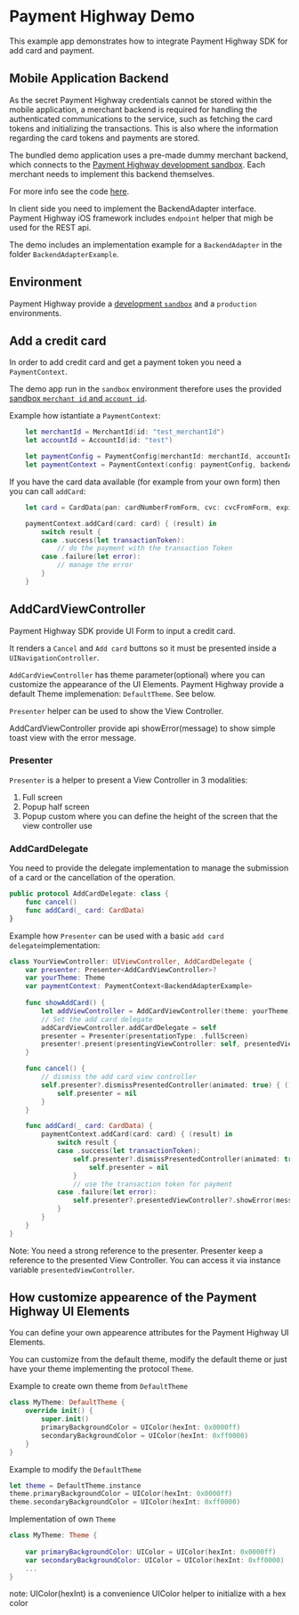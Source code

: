 
# Payment Highway Demo

This example app demonstrates how to integrate Payment Highway SDK for add card and payment.

## Mobile Application Backend

As the secret Payment Highway credentials cannot be stored within the mobile application, a merchant backend is required for handling the authenticated communications to the service, such as fetching the card tokens and initializing the transactions. This is also where the information regarding the card tokens and payments are stored.

The bundled demo application uses a pre-made dummy merchant backend, which connects to the [Payment Highway development sandbox](https://dev.paymenthighway.io/#development-sandbox). Each merchant needs to implement this backend themselves.

For more info see the code [here]().

In client side you need to implement the BackendAdapter interface. Payment Highway iOS framework includes `endpoint` helper that migh be used for the REST api.

The demo includes an implementation example for a `BackendAdapter` in the folder `BackendAdapterExample`.

## Environment

Payment Highway provide a [development `sandbox`](https://dev.paymenthighway.io/#development-sandbox) and a `production` environments.

## Add a credit card

In order to add credit card and get a payment token you need a `PaymentContext`.

The demo app run in the `sandbox` environment therefore uses the provided [sandbox `merchant id` and `account id`](https://dev.paymenthighway.io/#development-sandbox).

Example how istantiate a `PaymentContext`:
```swift
    let merchantId = MerchantId(id: "test_merchantId")
    let accountId = AccountId(id: "test")

    let paymentConfig = PaymentConfig(merchantId: merchantId, accountId: accountId, environment: Environment.sandbox)
    let paymentContext = PaymentContext(config: paymentConfig, backendAdapter: BackendAdapterExample())
```

If you have the card data available (for example from your own form) then you can call `addCard`:
```swift
    let card = CardData(pan: cardNumberFromForm, cvc: cvcFromForm, expirationDate: expirationDateFromForm)

    paymentContext.addCard(card: card) { (result) in
        switch result {
        case .success(let transactionToken):
            // do the payment with the transaction Token
        case .failure(let error):
            // manage the error
        }
    }
```

## AddCardViewController

Payment Highway SDK provide UI Form to input a credit card.

It renders a `Cancel` and `Add card` buttons so it must be presented inside a `UINavigationController`.

`AddCardViewController` has theme parameter(optional) where you can customize the appearance of the UI Elements. Payment Highway provide a default Theme implemenation: `DefaultTheme`. See below.

`Presenter` helper can be used to show the View Controller.

AddCardViewController provide api showError(message) to show simple toast view with the error message.

### Presenter

`Presenter` is a helper to present a View Controller in 3 modalities:
1. Full screen
2. Popup half screen 
3. Popup custom where you can define the height of the screen that the view controller use

### AddCardDelegate

You need to provide the delegate implementation to manage the submission of a card or the cancellation of the operation.

```swift
public protocol AddCardDelegate: class {
    func cancel()
    func addCard(_ card: CardData)
}
```

Example how `Presenter` can be used with a basic `add card delegate`implementation:

```swift
class YourViewController: UIViewController, AddCardDelegate {
    var presenter: Presenter<AddCardViewController>?
    var yourTheme: Theme
    var paymentContext: PaymentContext<BackendAdapterExample>
    
    func showAddCard() {
        let addViewController = AddCardViewController(theme: yourTheme)
        // Set the add card delegate
        addCardViewController.addCardDelegate = self
        presenter = Presenter(presentationType: .fullScreen)
        presenter!.present(presentingViewController: self, presentedViewController: addViewController)
    }

    func cancel() {
        // dismiss the add card view controller
        self.presenter?.dismissPresentedController(animated: true) { () in
            self.presenter = nil
        }
    }

    func addCard(_ card: CardData) {
        paymentContext.addCard(card: card) { (result) in
            switch result {
            case .success(let transactionToken):
                self.presenter?.dismissPresentedController(animated: true) { () in
                    self.presenter = nil
                }
                // use the transaction token for payment
            case .failure(let error):
                self.presenter?.presentedViewController?.showError(message: "\(error)")
            }
        }
    }
}
````
Note: You need a strong reference to the presenter. Presenter keep a reference to the presented View Controller. You can access it via instance variable `presentedViewController`.


## How customize appearence of the Payment Highway UI Elements

You can define your own appearence attributes for the Payment Highway UI Elements.

You can customize from the default theme, modify the default theme or just have your theme implementing the protocol `Theme`.

Example to create own theme from `DefaultTheme`
```swift
class MyTheme: DefaultTheme {
    override init() {
        super.init()
        primaryBackgroundColor = UIColor(hexInt: 0x0000ff)
        secondaryBackgroundColor = UIColor(hexInt: 0xff0000)
    }
}
```

Example to modify the `DefaultTheme`
```swift
let theme = DefaultTheme.instance
theme.primaryBackgroundColor = UIColor(hexInt: 0x0000ff)
theme.secondaryBackgroundColor = UIColor(hexInt: 0xff0000)
```

Implementation of own `Theme`
```swift
class MyTheme: Theme {
    
    var primaryBackgroundColor: UIColor = UIColor(hexInt: 0x0000ff)
    var secondaryBackgroundColor: UIColor = UIColor(hexInt: 0xff0000)
    ...
} 
```

note: UIColor(hexInt) is a convenience UIColor helper to initialize with a hex color





